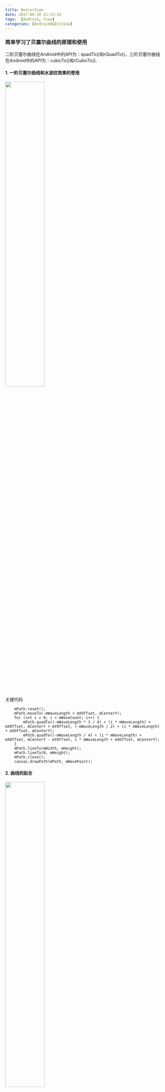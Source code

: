 ```yaml
---
title: BezierView
date: 2017-09-20 21:13:33
tags:  [Android, View]
categories: [Android自定义View]
---
```


### 简单学习了贝塞尔曲线的原理和使用

二阶贝塞尔曲线在Android中的API为：quadTo()和rQuadTo()，三阶贝塞尔曲线在Android中的API为：cubicTo()和rCubicTo().

#### 1. 一阶贝塞尔曲线和水波纹效果的使用

<img src="https://youngtr.github.io/images/Bezier.gif" width="50%" height="50%">

关键代码

 		mPath.reset();
        mPath.moveTo(-mWaveLength + mXOffset, mCenterY);
        for (int i = 0; i < mWaveCount; i++) {
            mPath.quadTo((-mWaveLength * 3 / 4) + (i * mWaveLength) + mXOffset, mCenterY + mYOffset, (-mWaveLength / 2) + (i * mWaveLength) + mXOffset, mCenterY);
            mPath.quadTo((-mWaveLength / 4) + (i * mWaveLength) + mXOffset, mCenterY - mYOffset, i * mWaveLength + mXOffset, mCenterY);
        }
        mPath.lineTo(mWidth, mHeight);
        mPath.lineTo(0, mHeight);
        mPath.close();
        canvas.drawPath(mPath, mWavePaint);

#### 2. 曲线的拟合

<img src="https://youngtr.github.io/images/bezierview.png" width="50%" height="50%">

#### 3. 粘性拖动控件

<img src="https://youngtr.github.io/images/drag.gif" width="50%" height="50%">


**[源码BezierView](https://github.com/YoungTr/BezierView)**

#### 参考

[贝塞尔曲线原理 http://www.cnblogs.com/hnfxs/p/3148483.html](http://www.cnblogs.com/hnfxs/p/3148483.html)

[Android QQ小红点的实现 http://blog.csdn.net/mabeijianxi/article/details/50560361](http://blog.csdn.net/mabeijianxi/article/details/50560361)

[贝塞尔曲线开发的艺术 http://www.jianshu.com/p/55c721887568](http://www.jianshu.com/p/55c721887568)
